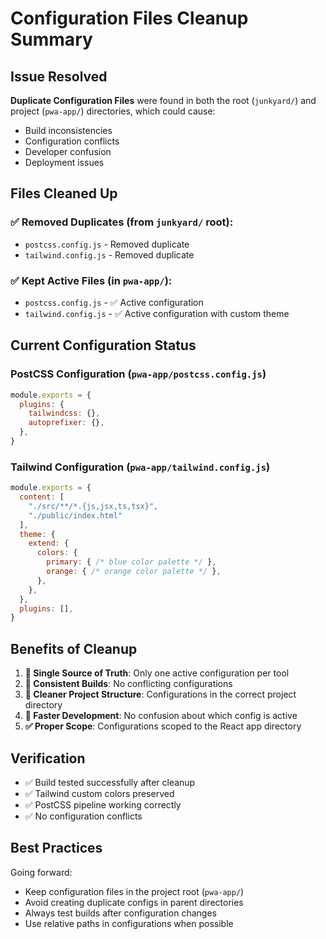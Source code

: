 # Configuration Files Cleanup Summary

## Issue Resolved
**Duplicate Configuration Files** were found in both the root (`junkyard/`) and project (`pwa-app/`) directories, which could cause:
- Build inconsistencies
- Configuration conflicts
- Developer confusion
- Deployment issues

## Files Cleaned Up

### ✅ Removed Duplicates (from `junkyard/` root):
- `postcss.config.js` - Removed duplicate
- `tailwind.config.js` - Removed duplicate

### ✅ Kept Active Files (in `pwa-app/`):
- `postcss.config.js` - ✅ Active configuration
- `tailwind.config.js` - ✅ Active configuration with custom theme

## Current Configuration Status

### PostCSS Configuration (`pwa-app/postcss.config.js`)
```javascript
module.exports = {
  plugins: {
    tailwindcss: {},
    autoprefixer: {},
  },
}
```

### Tailwind Configuration (`pwa-app/tailwind.config.js`)
```javascript
module.exports = {
  content: [
    "./src/**/*.{js,jsx,ts,tsx}",
    "./public/index.html"
  ],
  theme: {
    extend: {
      colors: {
        primary: { /* blue color palette */ },
        orange: { /* orange color palette */ },
      },
    },
  },
  plugins: [],
}
```

## Benefits of Cleanup

1. **🎯 Single Source of Truth**: Only one active configuration per tool
2. **🔧 Consistent Builds**: No conflicting configurations
3. **📁 Cleaner Project Structure**: Configurations in the correct project directory
4. **🚀 Faster Development**: No confusion about which config is active
5. **✅ Proper Scope**: Configurations scoped to the React app directory

## Verification

- ✅ Build tested successfully after cleanup
- ✅ Tailwind custom colors preserved
- ✅ PostCSS pipeline working correctly
- ✅ No configuration conflicts

## Best Practices

Going forward:
- Keep configuration files in the project root (`pwa-app/`)
- Avoid creating duplicate configs in parent directories
- Always test builds after configuration changes
- Use relative paths in configurations when possible 